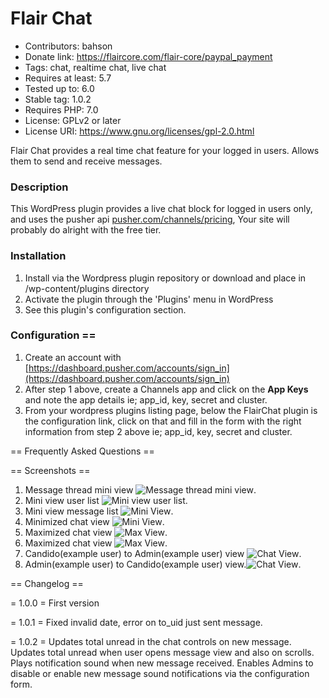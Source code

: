 # Flair Chat
- Contributors: bahson
- Donate link: https://flaircore.com/flair-core/paypal_payment
- Tags: chat, realtime chat, live chat
- Requires at least: 5.7
- Tested up to: 6.0
- Stable tag: 1.0.2
- Requires PHP: 7.0
- License: GPLv2 or later
- License URI: https://www.gnu.org/licenses/gpl-2.0.html

Flair Chat provides a real time chat feature for your logged in users. Allows them to send and receive messages.

### Description

This WordPress plugin provides a live chat block for logged in users only,
and uses the pusher api [pusher.com/channels/pricing](https://pusher.com/channels/pricing), Your site will
probably do alright with the free tier.

### Installation

1.  Install via the Wordpress plugin repository or download and place in /wp-content/plugins directory
2.  Activate the plugin through the \'Plugins\' menu in WordPress
3.  See this plugin's configuration section.

### Configuration ==
1. Create an account with [https://dashboard.pusher.com/accounts/sign_in](https://dashboard.pusher.com/accounts/sign_in)
2. After step 1 above, create a Channels app and click on the **App Keys** and note the app details ie; app_id, key, secret and cluster.
3. From your wordpress plugins listing page, below the FlairChat plugin is the configuration link, click on that and fill in
   the form with the right information from step 2 above ie; app_id, key, secret and cluster.

== Frequently Asked Questions ==

== Screenshots ==

1. Message thread mini view ![Message thread mini view ](/assets/screenshot-1.png).
2. Mini view user list ![Mini view user list](/assets/screenshot-2.png).
3. Mini view message list ![Mini View](/assets/screenshot-3.png).
4. Minimized chat view ![Mini View](/assets/screenshot-4.png).
5. Maximized chat view ![Max View](/assets/screenshot-5.png).
6. Maximized chat view ![Max View](/assets/screenshot-6.png).
7. Candido(example user) to Admin(example user) view ![Chat View](/assets/screenshot-7.png).
8. Admin(example user) to Candido(example user) view.![Chat View](/assets/screenshot-8.png).

== Changelog ==

= 1.0.0 =
First version

= 1.0.1 =
Fixed invalid date, error on to_uid just sent message.

= 1.0.2 =
Updates total unread in the chat controls on new message.
Updates total unread when user opens message view and also on scrolls.
Plays notification sound when new message received.
Enables Admins to disable or enable new message sound notifications via the configuration form.